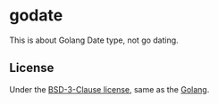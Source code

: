 # godate
This is about Golang Date type, not go dating.

## License
Under the [BSD-3-Clause license](./LICENSE), same as the [Golang](https://github.com/golang/go). 
